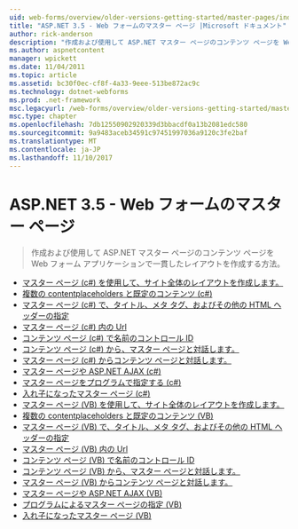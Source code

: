```yaml
---
uid: web-forms/overview/older-versions-getting-started/master-pages/index
title: "ASP.NET 3.5 - Web フォームのマスター ページ |Microsoft ドキュメント"
author: rick-anderson
description: "作成および使用して ASP.NET マスター ページのコンテンツ ページを Web フォーム アプリケーションで一貫したレイアウトを作成する方法。"
ms.author: aspnetcontent
manager: wpickett
ms.date: 11/04/2011
ms.topic: article
ms.assetid: bc30f0ec-cf8f-4a33-9eee-513be872ac9c
ms.technology: dotnet-webforms
ms.prod: .net-framework
msc.legacyurl: /web-forms/overview/older-versions-getting-started/master-pages
msc.type: chapter
ms.openlocfilehash: 7db12550902920339d3bbacdf0a13b2081edc580
ms.sourcegitcommit: 9a9483aceb34591c97451997036a9120c3fe2baf
ms.translationtype: MT
ms.contentlocale: ja-JP
ms.lasthandoff: 11/10/2017
---
```

<a name="aspnet-35---web-forms-master-pages"></a>ASP.NET 3.5 - Web フォームのマスター ページ
====================
> 作成および使用して ASP.NET マスター ページのコンテンツ ページを Web フォーム アプリケーションで一貫したレイアウトを作成する方法。


- [マスター ページ (c#) を使用して、サイト全体のレイアウトを作成します。](creating-a-site-wide-layout-using-master-pages-cs.md)
- [複数の contentplaceholders と既定のコンテンツ (c#)](multiple-contentplaceholders-and-default-content-cs.md)
- [マスター ページ (c#) で、タイトル、メタ タグ、およびその他の HTML ヘッダーの指定](specifying-the-title-meta-tags-and-other-html-headers-in-the-master-page-cs.md)
- [マスター ページ (c#) 内の Url](urls-in-master-pages-cs.md)
- [コンテンツ ページ (c#) で名前のコントロール ID](control-id-naming-in-content-pages-cs.md)
- [コンテンツ ページ (c#) から、マスター ページと対話します。](interacting-with-the-master-page-from-the-content-page-cs.md)
- [マスター ページ (c#) からコンテンツ ページと対話します。](interacting-with-the-content-page-from-the-master-page-cs.md)
- [マスター ページや ASP.NET AJAX (c#)](master-pages-and-asp-net-ajax-cs.md)
- [マスター ページをプログラムで指定する (c#)](specifying-the-master-page-programmatically-cs.md)
- [入れ子になったマスター ページ (c#)](nested-master-pages-cs.md)
- [マスター ページ (VB) を使用して、サイト全体のレイアウトを作成します。](creating-a-site-wide-layout-using-master-pages-vb.md)
- [複数の contentplaceholders と既定のコンテンツ (VB)](multiple-contentplaceholders-and-default-content-vb.md)
- [マスター ページ (VB) で、タイトル、メタ タグ、およびその他の HTML ヘッダーの指定](specifying-the-title-meta-tags-and-other-html-headers-in-the-master-page-vb.md)
- [マスター ページ (VB) 内の Url](urls-in-master-pages-vb.md)
- [コンテンツ ページ (VB) で名前のコントロール ID](control-id-naming-in-content-pages-vb.md)
- [コンテンツ ページ (VB) から、マスター ページと対話します。](interacting-with-the-master-page-from-the-content-page-vb.md)
- [マスター ページ (VB) からコンテンツ ページと対話します。](interacting-with-the-content-page-from-the-master-page-vb.md)
- [マスター ページや ASP.NET AJAX (VB)](master-pages-and-asp-net-ajax-vb.md)
- [プログラムによるマスター ページの指定 (VB)](specifying-the-master-page-programmatically-vb.md)
- [入れ子になったマスター ページ (VB)](nested-master-pages-vb.md)

